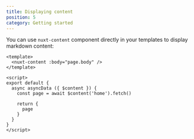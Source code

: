 ```yaml
---
title: Displaying content
position: 5
category: Getting started
---
```


You can use `nuxt-content` component directly in your templates to display markdown content:

```vue
<template>
  <nuxt-content :body="page.body" />
</template>

<script>
export default {
  async asyncData ({ $content }) {
    const page = await $content('home').fetch()

    return {
      page
    }
  }
}
</script>
```